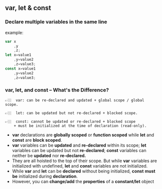 ## var, let & const 


### Declare multiple variables in the same line
example:
```js
var x
    ,y
    ,z;
let x=value1
    ,y=value2
    ,z=value3;
const x=value1
    ,y=value2
    ,z=value3;
```

### var, let, and const – What's the Difference?
```
👉🏼  var: can be re-declared and updated + global scope / global scope.
```
```
👉🏼  let: can be updated but not re-declared + blocked scope.
```
```
👉🏼  const: cannot be updated or re-declared + blocked scope 
    + must be initialized at the time of declaration (read-only).
```

- **var** declarations are **globally scoped** or **function scoped** while **let** and **const** are **block scoped**.
- **var** variables can be **updated** and **re-declared** within its scope;  **let** variables can be updated but not **re-declared**;   **const** variables can neither be **updated** nor **re-declared.**
- They are all hoisted to the top of their scope. But while **var** variables are initialized with undefined, **let** and **const** variables are not initialized.
- While **var** and **let** can be **declared** without being initialized,  **const** **must be** initialized during **declaration**.
- However, you can **change/add** the **properties** of a **constant/let** object
